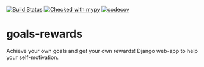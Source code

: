 [![Build Status](https://travis-ci.org/dzionek/goals-rewards.svg?branch=master)](https://travis-ci.org/dzionek/goals-rewards)
[![Checked with mypy](http://www.mypy-lang.org/static/mypy_badge.svg)](http://mypy-lang.org/)
[![codecov](https://codecov.io/gh/dzionek/goals-rewards/branch/master/graph/badge.svg)](https://codecov.io/gh/dzionek/goals-rewards)

# goals-rewards
Achieve your own goals and get your own rewards! Django web-app to help your self-motivation.
